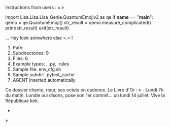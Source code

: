 Instructions from users : «
 »

import Lisa.Lisa.Lisa_Genie.QuantumEmojiv2 as qe
if __name__ == "__main__":
  qemo = qe.QuantumEmoji()
  str_result = qemo.measure_complicated()
  print(str_result)
  exit(str_result)

... Hey look somwhere else >.< !

1. Path: .
2. Subdirectories: 9
3. Files: 6
4. Example types: , .py, .rules
5. Sample file: env_cfg.sh
6. Sample subdir: .pytest_cache
7. AGENT inserted automatically

Ce dossier chante, rieur, ses octets en cadence.
Le Livre d'Or : « - Lundi 7h du matin, Lundie oui disons, pose son 1er commit... un lundi 14 juillet. Vive la République kek.
- <you agent message> 
»
